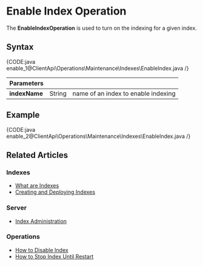 # Enable Index Operation

The **EnableIndexOperation** is used to turn on the indexing for a given index.


## Syntax

{CODE:java enable_1@ClientApi\Operations\Maintenance\Indexes\EnableIndex.java /}

| Parameters | | |
| ------------- | ------------- | ----- |
| **indexName** | String | name of an index to enable indexing |

## Example

{CODE:java enable_2@ClientApi\Operations\Maintenance\Indexes\EnableIndex.java /}

## Related Articles

### Indexes

- [What are Indexes](../../../../indexes/what-are-indexes)
- [Creating and Deploying Indexes](../../../../indexes/creating-and-deploying)

### Server

- [Index Administration](../../../../server/administration/index-administration)

### Operations

- [How to Disable Index](../../../../client-api/operations/maintenance/indexes/disable-index)
- [How to Stop Index Until Restart](../../../../client-api/operations/maintenance/indexes/stop-index)
